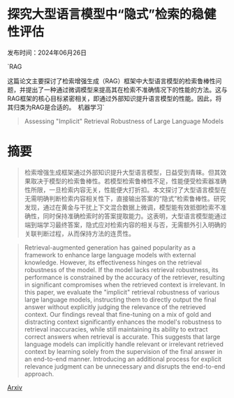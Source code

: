 # 探究大型语言模型中“隐式”检索的稳健性评估

发布时间：2024年06月26日

`RAG

这篇论文主要探讨了检索增强生成（RAG）框架中大型语言模型的检索鲁棒性问题，并提出了一种通过微调模型来提高其在检索不准确情况下的性能的方法。这与RAG框架的核心目标紧密相关，即通过外部知识提升语言模型的性能。因此，将其归类为RAG是合适的。` `机器学习`

> Assessing "Implicit" Retrieval Robustness of Large Language Models

# 摘要

> 检索增强生成框架通过外部知识提升大型语言模型，日益受到青睐。但其效果取决于模型的检索鲁棒性。若模型检索鲁棒性不足，性能便受检索器准确性所限，一旦检索内容无关，性能便大打折扣。本文探讨了大型语言模型在无需明确判断检索内容相关性下，直接输出答案的“隐式”检索鲁棒性。研究发现，通过在黄金与干扰上下文混合数据上微调，模型能有效抵御检索不准确性，同时保持准确检索时的答案提取能力。这表明，大型语言模型能通过端到端学习最终答案，隐式应对检索内容的相关与否，无需额外引入明确的关联判断过程，从而保持方法的连贯性。

> Retrieval-augmented generation has gained popularity as a framework to enhance large language models with external knowledge. However, its effectiveness hinges on the retrieval robustness of the model. If the model lacks retrieval robustness, its performance is constrained by the accuracy of the retriever, resulting in significant compromises when the retrieved context is irrelevant. In this paper, we evaluate the "implicit" retrieval robustness of various large language models, instructing them to directly output the final answer without explicitly judging the relevance of the retrieved context. Our findings reveal that fine-tuning on a mix of gold and distracting context significantly enhances the model's robustness to retrieval inaccuracies, while still maintaining its ability to extract correct answers when retrieval is accurate. This suggests that large language models can implicitly handle relevant or irrelevant retrieved context by learning solely from the supervision of the final answer in an end-to-end manner. Introducing an additional process for explicit relevance judgment can be unnecessary and disrupts the end-to-end approach.

[Arxiv](https://arxiv.org/abs/2406.18134)
